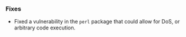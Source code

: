 ### Fixes

- Fixed a vulnerability in the `perl` package that could allow for DoS, or arbitrary code execution.
